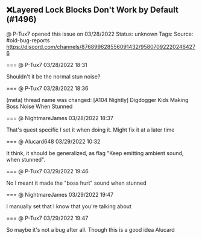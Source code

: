 ## ❌Layered Lock Blocks Don't Work by Default (#1496)
@ P-Tux7 opened this issue on 03/28/2022
Status: unknown
Tags: 
Source: #old-bug-reports https://discord.com/channels/876899628556091432/958070922202464276


=== @ P-Tux7 03/28/2022 18:31

Shouldn't it be the normal stun noise?

=== @ P-Tux7 03/28/2022 18:36

(meta) thread name was changed: [A104 Nightly] Digdogger Kids Making Boss Noise When Stunned

=== @ NightmareJames 03/28/2022 18:37

That's quest specific
I set it when doing it.  Might fix it at a later time

=== @ Alucard648 03/29/2022 10:32

It think, it should be generalized, as flag "Keep emitting ambient sound, when stunned".

=== @ P-Tux7 03/29/2022 19:46

No I meant it made the "boss hurt" sound when stunned

=== @ NightmareJames 03/29/2022 19:47

I manually set that
I know that you're talking about

=== @ P-Tux7 03/29/2022 19:47

So maybe it's not a bug after all. Though this is a good idea Alucard
